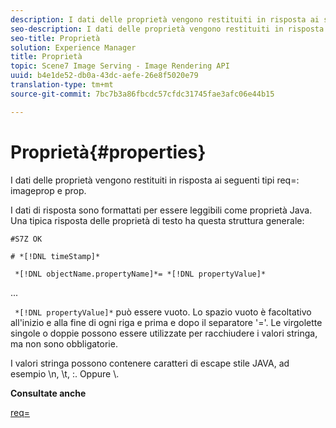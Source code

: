 ```yaml
---
description: I dati delle proprietà vengono restituiti in risposta ai seguenti tipi req= imageprop e prop.
seo-description: I dati delle proprietà vengono restituiti in risposta ai seguenti tipi req= imageprop e prop.
seo-title: Proprietà
solution: Experience Manager
title: Proprietà
topic: Scene7 Image Serving - Image Rendering API
uuid: b4e1de52-db0a-43dc-aefe-26e8f5020e79
translation-type: tm+mt
source-git-commit: 7bc7b3a86fbcdc57cfdc31745fae3afc06e44b15

---
```



# Proprietà{#properties}

I dati delle proprietà vengono restituiti in risposta ai seguenti tipi req=: imageprop e prop.

I dati di risposta sono formattati per essere leggibili come proprietà Java. Una tipica risposta delle proprietà di testo ha questa struttura generale:

`#S7Z OK`

`# *[!DNL timeStamp]*`

` *[!DNL objectName.propertyName]*= *[!DNL propertyValue]*`

...

` *[!DNL propertyValue]*` può essere vuoto. Lo spazio vuoto è facoltativo all&#39;inizio e alla fine di ogni riga e prima e dopo il separatore &#39;=&#39;. Le virgolette singole o doppie possono essere utilizzate per racchiudere i valori stringa, ma non sono obbligatorie.

I valori stringa possono contenere caratteri di escape stile JAVA, ad esempio \n, \t, \:. Oppure \\.

**Consultate anche**

[req=](../../../../../ir-api/http-protocol/image-rendering-api-ref/c-ir-http-protocol-ref/c-ir-http-protocol-command-reference/r-ir-req.md#reference-792b1a663fb64261bd2de2a209b847fb)
